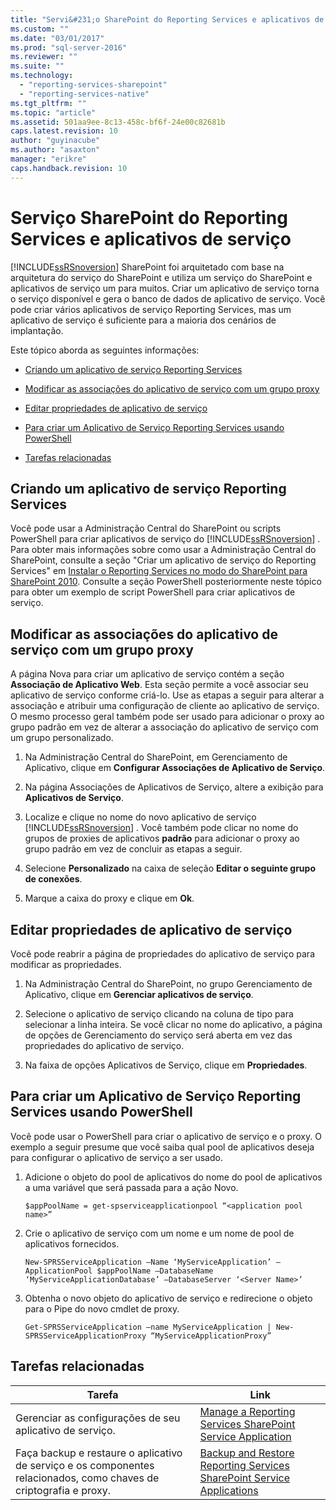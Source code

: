 ```yaml
---
title: "Servi&#231;o SharePoint do Reporting Services e aplicativos de servi&#231;o | Microsoft Docs"
ms.custom: ""
ms.date: "03/01/2017"
ms.prod: "sql-server-2016"
ms.reviewer: ""
ms.suite: ""
ms.technology: 
  - "reporting-services-sharepoint"
  - "reporting-services-native"
ms.tgt_pltfrm: ""
ms.topic: "article"
ms.assetid: 501aa9ee-8c13-458c-bf6f-24e00c82681b
caps.latest.revision: 10
author: "guyinacube"
ms.author: "asaxton"
manager: "erikre"
caps.handback.revision: 10
---
```

# Servi&#231;o SharePoint do Reporting Services e aplicativos de servi&#231;o
  [!INCLUDE[ssRSnoversion](../../includes/ssrsnoversion-md.md)] SharePoint foi arquitetado com base na arquitetura do serviço do SharePoint e utiliza um serviço do SharePoint e aplicativos de serviço um para muitos. Criar um aplicativo de serviço torna o serviço disponível e gera o banco de dados de aplicativo de serviço. Você pode criar vários aplicativos de serviço Reporting Services, mas um aplicativo de serviço é suficiente para a maioria dos cenários de implantação.  
  
 Este tópico aborda as seguintes informações:  
  
-   [Criando um aplicativo de serviço Reporting Services](#bkmk_createapp)  
  
-   [Modificar as associações do aplicativo de serviço com um grupo proxy](#bkmk_associations)  
  
-   [Editar propriedades de aplicativo de serviço](#bkmk_editserviceapplication)  
  
-   [Para criar um Aplicativo de Serviço Reporting Services usando PowerShell](#bkmk_powershell_create_ssrs_serviceapp)  
  
-   [Tarefas relacionadas](#bkmk_related)  
  
##  <a name="bkmk_createapp"></a> Criando um aplicativo de serviço Reporting Services  
 Você pode usar a Administração Central do SharePoint ou scripts PowerShell para criar aplicativos de serviço do [!INCLUDE[ssRSnoversion](../../includes/ssrsnoversion-md.md)] . Para obter mais informações sobre como usar a Administração Central do SharePoint, consulte a seção "Criar um aplicativo de serviço do Reporting Services" em [Instalar o Reporting Services no modo do SharePoint para SharePoint 2010](http://msdn.microsoft.com/pt-br/47efa72e-1735-4387-8485-f8994fb08c8c). Consulte a seção PowerShell posteriormente neste tópico para obter um exemplo de script PowerShell para criar aplicativos de serviço.  
  
##  <a name="bkmk_associations"></a> Modificar as associações do aplicativo de serviço com um grupo proxy  
 A página Nova para criar um aplicativo de serviço contém a seção **Associação de Aplicativo Web**. Esta seção permite a você associar seu aplicativo de serviço conforme criá-lo. Use as etapas a seguir para alterar a associação e atribuir uma configuração de cliente ao aplicativo de serviço. O mesmo processo geral também pode ser usado para adicionar o proxy ao grupo padrão em vez de alterar a associação do aplicativo de serviço com um grupo personalizado.  
  
1.  Na Administração Central do SharePoint, em Gerenciamento de Aplicativo, clique em **Configurar Associações de Aplicativo de Serviço**.  
  
2.  Na página Associações de Aplicativos de Serviço, altere a exibição para **Aplicativos de Serviço**.  
  
3.  Localize e clique no nome do novo aplicativo de serviço [!INCLUDE[ssRSnoversion](../../includes/ssrsnoversion-md.md)] . Você também pode clicar no nome do grupos de proxies de aplicativos **padrão** para adicionar o proxy ao grupo padrão em vez de concluir as etapas a seguir.  
  
4.  Selecione **Personalizado** na caixa de seleção **Editar o seguinte grupo de conexões**.  
  
5.  Marque a caixa do proxy e clique em **Ok**.  
  
##  <a name="bkmk_editserviceapplication"></a> Editar propriedades de aplicativo de serviço  
 Você pode reabrir a página de propriedades do aplicativo de serviço para modificar as propriedades.  
  
1.  Na Administração Central do SharePoint, no grupo Gerenciamento de Aplicativo, clique em **Gerenciar aplicativos de serviço**.  
  
2.  Selecione o aplicativo de serviço clicando na coluna de tipo para selecionar a linha inteira. Se você clicar no nome do aplicativo, a página de opções de Gerenciamento do serviço será aberta em vez das propriedades do aplicativo de serviço.  
  
3.  Na faixa de opções Aplicativos de Serviço, clique em **Propriedades**.  
  
##  <a name="bkmk_powershell_create_ssrs_serviceapp"></a> Para criar um Aplicativo de Serviço Reporting Services usando PowerShell  
 Você pode usar o PowerShell para criar o aplicativo de serviço e o proxy. O exemplo a seguir presume que você saiba qual pool de aplicativos deseja para configurar o aplicativo de serviço a ser usado.  
  
1.  Adicione o objeto do pool de aplicativos do nome do pool de aplicativos a uma variável que será passada para a ação Novo.  
  
    ```  
    $appPoolName = get-spserviceapplicationpool “<application pool name>”  
    ```  
  
2.  Crie o aplicativo de serviço com um nome e um nome de pool de aplicativos fornecidos.  
  
    ```  
    New-SPRSServiceApplication –Name ‘MyServiceApplication’ –ApplicationPool $appPoolName –DatabaseName ‘MyServiceApplicationDatabase’ –DatabaseServer ‘<Server Name>’  
    ```  
  
3.  Obtenha o novo objeto do aplicativo de serviço e redirecione o objeto para o Pipe do novo cmdlet de proxy.  
  
    ```  
    Get-SPRSServiceApplication –name MyServiceApplication | New-SPRSServiceApplicationProxy “MyServiceApplicationProxy”  
    ```  
  
##  <a name="bkmk_related"></a> Tarefas relacionadas  
  
|Tarefa|Link|  
|----------|----------|  
|Gerenciar as configurações de seu aplicativo de serviço.|[Manage a Reporting Services SharePoint Service Application](../../reporting-services/report-server-sharepoint/manage-a-reporting-services-sharepoint-service-application.md)|  
|Faça backup e restaure o aplicativo de serviço e os componentes relacionados, como chaves de criptografia e proxy.|[Backup and Restore Reporting Services SharePoint Service Applications](../../reporting-services/report-server-sharepoint/backup-and-restore-reporting-services-sharepoint-service-applications.md)|  
  
  